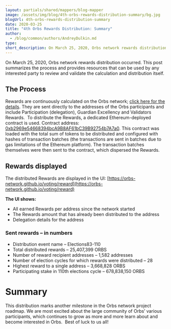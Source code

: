 ```yaml
---
layout: partials/shared/mappers/blog-mapper
image: /assets/img/blog/4th-orbs-rewards-distribution-summary/bg.jpg
blogUrl: 4th-orbs-rewards-distribution-summary
date: 2020-03-25
title: "4th Orbs Rewards Distribution: Summary"
author:
  - /blog/common/authors/AndreyDulkin.md
type:
short_description: On March 25, 2020, Orbs network rewards distribution occurred. This post summarizes the process and provides resources that can be used by any interested party to review and validate the calculation and distribution itself.
---
```


On March 25, 2020, Orbs network rewards distribution occurred. This post summarizes the process and provides resources that can be used by any interested party to review and validate the calculation and distribution itself.

## The Process




Rewards are continuously calculated on the Orbs network; [click here for the details](https://www.orbs.com/getting-ready-for-round-iv-of-orbs-rewards-distribution/). They are sent directly to the addresses of the Orbs participants and include Participation (delegation), Guardian Excellency and Validators Rewards.  To distribute the Rewards, a dedicated Ethereum-deployed contract is used. Contract address: [0xb2969e54668394bcA9B8AF61bC39B92754b7A7a0](https://etherscan.io/address/0xb2969e54668394bca9b8af61bc39b92754b7a7a0). This contract was loaded with the total sum of tokens to be distributed and configured with hashes of transaction batches (the transactions are sent in batches due to gas limitations of the Ethereum platform). The transaction batches themselves were then sent to the contract, which dispersed the Rewards.

## Rewards displayed

The distributed Rewards are displayed in the UI: [https://orbs-network.github.io/voting/reward](https://orbs-network.github.io/voting/reward)

**The UI shows:**

- All earned Rewards per address since the network started
- The Rewards amount that has already been distributed to the address
- Delegation details for the address

### Sent rewards – in numbers

- Distribution event name – Elections83-110
- Total distributed rewards – 25,407,399 ORBS
- Number of reward recipient addresses – 1,582 addresses
- Number of election cycles for which rewards were distributed – 28
- Highest reward to a single address – 3,668,828 ORBS
- Participating stake in 110th elections cycle – 678,838,150 ORBS

# Summary

This distribution marks another milestone in the Orbs network project roadmap. We are most excited about the large community of Orbs’ various participants, which continues to grow as more and more learn about and become interested in Orbs.  Best of luck to us all!
